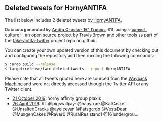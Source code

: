 ## Deleted tweets for HornyANTIFA

The list below includes 2 deleted tweets by
[HornyANTIFA](https://twitter.com/HornyANTIFA).



Datasets generated by [Antifa Checker 161 Project](https://twitter.com/antifacheck161), 61), using ✨[cancel-culture](https://github.com/travisbrown/cancel-culture)✨, an open source project by 
[Travis Brown](https://twitter.com/travisbrown) and other tools as part of the 
[fake-antifa-twitter](https://github.com/antifacheck161/fake-antifa-twitter) project repo on github.

You can create your own updated version of this document by checking out and configuring the
repository and then running the following commands:

```bash
$ cargo build --release
$ target/release/twcc deleted-tweets --report HornyANTIFA
```

Please note that all tweets quoted here are sourced from the
[Wayback Machine](https://web.archive.org) and were not directly accessed through the Twitter API or
any Twitter client.

* [21 October 2019](https://web.archive.org/web/20191021083207/https://twitter.com/HornyANTIFA/status/1186134795392147456): horny affinity group praxis <!--1186134795392147456-->
* [26 April 2019](https://web.archive.org/web/20190426220414/https://twitter.com/HornyANTIFA/status/1121897802638880768): RT @pigswillpay: @haaylirae @KatCasket @UnsaltedCracka @ayeleeyan @Fatsgordo @VestaDear @MungenCakes @Raver0 @RuralResistanc1 @161undergrou… <!--1121897802638880768-->
